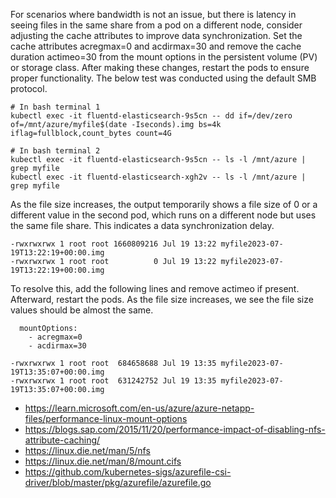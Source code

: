 For scenarios where bandwidth is not an issue, but there is latency in seeing files in the same share from a pod on a different node, consider adjusting the cache attributes to improve data synchronization. Set the cache attributes acregmax=0 and acdirmax=30 and remove the cache duration actimeo=30 from the mount options in the persistent volume (PV) or storage class. After making these changes, restart the pods to ensure proper functionality. The below test was conducted using the default SMB protocol.

```
# In bash terminal 1
kubectl exec -it fluentd-elasticsearch-9s5cn -- dd if=/dev/zero of=/mnt/azure/myfile$(date -Iseconds).img bs=4k iflag=fullblock,count_bytes count=4G

# In bash terminal 2
kubectl exec -it fluentd-elasticsearch-9s5cn -- ls -l /mnt/azure | grep myfile
kubectl exec -it fluentd-elasticsearch-xgh2v -- ls -l /mnt/azure | grep myfile
```

As the file size increases, the output temporarily shows a file size of 0 or a different value in the second pod, which runs on a different node but uses the same file share. This indicates a data synchronization delay.

```
-rwxrwxrwx 1 root root 1660809216 Jul 19 13:22 myfile2023-07-19T13:22:19+00:00.img
-rwxrwxrwx 1 root root          0 Jul 19 13:22 myfile2023-07-19T13:22:19+00:00.img
```

To resolve this, add the following lines and remove actimeo if present. Afterward, restart the pods. As the file size increases, we see the file size values should be almost the same.

```
  mountOptions: 
    - acregmax=0
    - acdirmax=30
    
-rwxrwxrwx 1 root root  684658688 Jul 19 13:35 myfile2023-07-19T13:35:07+00:00.img
-rwxrwxrwx 1 root root  631242752 Jul 19 13:35 myfile2023-07-19T13:35:07+00:00.img
```

- https://learn.microsoft.com/en-us/azure/azure-netapp-files/performance-linux-mount-options
- https://blogs.sap.com/2015/11/20/performance-impact-of-disabling-nfs-attribute-caching/
- https://linux.die.net/man/5/nfs
- https://linux.die.net/man/8/mount.cifs
- https://github.com/kubernetes-sigs/azurefile-csi-driver/blob/master/pkg/azurefile/azurefile.go
